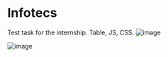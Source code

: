 # Infotecs
Test task for the internship. Table, JS, CSS.
![image](https://user-images.githubusercontent.com/71726365/215531083-1be1be56-c6fb-4c2f-8c13-e6fca6e7a3a0.png)

![image](https://user-images.githubusercontent.com/71726365/215531237-b86b1f10-232b-4186-9099-0e9e7aa567f7.png)
